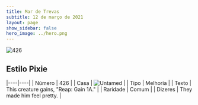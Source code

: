 ```yaml
---
title: Mar de Trevas
subtitle: 12 de março de 2021
layout: page
show_sidebar: false
hero_image: ../hero.png
---
```


![426](https://cdn.keyforgegame.com/media/card_front/en/496_426_MXM79PHMR3RF_en.png)

## Estilo Pixie

|----|----|
| Número | 426 |
| Casa | ![Untamed](https://archonarcana.com/images/thumb/b/bd/Untamed.png/22px-Untamed.png "Indomados") |
| Tipo | Melhoria |
| Texto | This creature gains, "Reap: Gain 1A." |
| Raridade | Comum |
| Dizeres | They made him feel pretty. |
